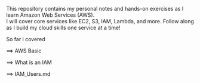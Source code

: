 This repository contains my personal notes and hands-on exercises as I learn Amazon Web Services (AWS).  
I will cover core services like EC2, S3, IAM, Lambda, and more. Follow along as I build my cloud skills one service at a time! 

So far i covered

==> AWS Basic

==> What is an IAM

==> IAM_Users.md

